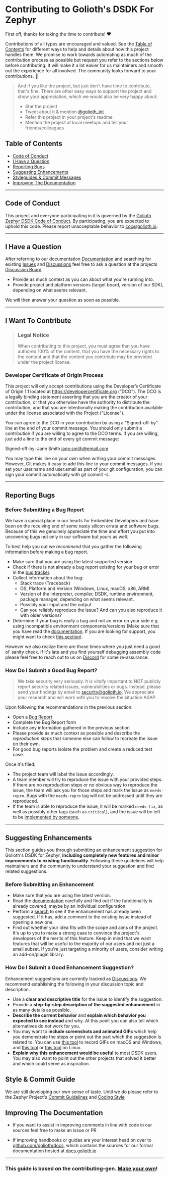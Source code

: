<!-- omit in toc -->
# Contributing to Golioth's DSDK For Zephyr

First off, thanks for taking the time to contribute! ❤️

Contributions of all types are encouraged and valued. See the [Table of Contents](#table-of-contents) for different ways to help and details about how this project handles them. We promise to work towards automating as much of the contribution process as possible but request you refer to the sections below before contributing. It will make it a lot easier for us maintainers and smooth out the experience for all involved. The community looks forward to your contributions. 🎉

> And if you like the project, but just don't have time to contribute, that's fine. There are other easy ways to support the project and show your appreciation, which we would also be very happy about:
> - Star the project
> - Tweet about it & mention [@golioth_iot](https://twitter.com/golioth_iot)
> - Refer this project in your project's readme
> - Mention the project at local meetups and tell your friends/colleagues

<!-- omit in toc -->
## Table of Contents

- [Code of Conduct](#code-of-conduct)
- [I Have a Question](#i-have-a-question)
- [Reporting Bugs](#reporting-bugs)
- [Suggesting Enhancements](#suggesting-enhancements)
- [Styleguides & Commit Messages](#styleguides-&-commit-messages)
- [Improving The Documentation](#improving-the-documentation)

---
## Code of Conduct

This project and everyone participating in it is governed by the
[Golioth Zephyr DSDK Code of Conduct](https://github.com/golioth/golioth-zephyr-sdk/blob/master/CODE_OF_CONDUCT.md).
By participating, you are expected to uphold this code. Please report unacceptable behavior
to <coc@golioth.io>.

---
## I Have a Question

After referring to our documentation [Documentation](https://docs.golioth.io) and searching for existing [Issues](https://github.com/golioth/golioth-zephyr-sdk/issues) and [Discussions](https://github.com/golioth/golioth-zephyr-sdk/discussions) feel free to ask a question at the projects [Discussion Board](https://github.com/golioth/golioth-zephyr-sdk/discussions/new?category=q-a)
- Provide as much context as you can about what you're running into.
- Provide project and platform versions (target board, version of our SDK), depending on what seems relevant.

We will then answer your question as soon as possible.

---
## I Want To Contribute

> ### Legal Notice <!-- omit in toc -->
> When contributing to this project, you must agree that you have authored 100% of the content, that you have the necessary rights to the content and that the content you contribute may be provided under the project license.

### Developer Certificate of Origin Process
This project will only accept contributions using the Developer’s Certificate of Origin 1.1 located at https://developercertificate.org (“DCO”). The DCO is a legally binding statement asserting that you are the creator of your contribution, or that you otherwise have the authority to distribute the contribution, and that you are intentionally making the contribution available under the license associated with the Project ("License").

You can agree to the DCO in your contribution by using a “Signed-off-by” line at the end of your commit message. You should only submit a contribution if you are willing to agree to the DCO terms. If you are willing, just add a line to the end of every git commit message:

Signed-off-by: Jane Smith <jane.smith@email.com>

You may type this line on your own when writing your commit messages. However, Git makes it easy to add this line to your commit messages. If you set your user.name and user.email as part of your git configuration, you can sign your commit automatically with git commit -s.

---

## Reporting Bugs

<!-- omit in toc -->
### Before Submitting a Bug Report

We have a special place in our hearts for Embedded Developers and have been on the receiving end of some nasty silicon errata and software bugs. Because of this we genuinely appreciate the time and effort you put into uncovering bugs not only in our software but yours as well.

To best help you out we *recommend* that you gather the following information before making a bug report.

- Make sure that you are using the latest supported version
- Check if there is not already a bug report existing for your bug or error in the [bug tracker](https://github.com/golioth/golioth-zephyr-sdk/issues?q=label%3Abug).
- Collect information about the bug:
  - Stack trace (Traceback)
  - OS, Platform and Version (Windows, Linux, macOS, x86, ARM)
  - Version of the interpreter, compiler, DSDK, runtime environment, package manager, depending on what seems relevant.
  - Possibly your input and the output
  - Can you reliably reproduce the issue? And can you also reproduce it with older versions?
- Determine if your bug is really a bug and not an error on your side e.g. using incompatible environment components/versions (Make sure that you have read the [documentation](https://docs.golioth.io). If you are looking for support, you might want to check [this section](#i-have-a-question)).

However we also realize there are those times where you just need a good ol' sanity check. If it's late and you find yourself debugging assembly code please feel free to reach out to us on [Discord](https://discord.com/invite/qKjmvzMVYR) for some re-assurance.


<!-- omit in toc -->
### How Do I Submit a Good Bug Report?

> We take security very seriously. It is *vitally* important to NOT publicly report security related issues, vulnerabilities or bugs. Instead, please send your findings by email to <security@golioth.io>. We appreciate your research and will work with you to resolve the situation ASAP.
<!-- You may add a PGP key to allow the messages to be sent encrypted as well. -->

Upon following the recommendations in the previous section:

- Open a [Bug Report](https://github.com/golioth/golioth-zephyr-sdk/issues/new/choose)
- Complete the Bug Report form
- Include any information gathered in the previous section
- Please provide as much context as possible and describe the *reproduction steps* that someone else can follow to recreate the issue on their own.
- For good bug reports isolate the problem and create a reduced test case.

Once it's filed:

- The project team will label the issue accordingly.
- A team member will try to reproduce the issue with your provided steps. If there are no reproduction steps or no obvious way to reproduce the issue, the team will ask you for those steps and mark the issue as `needs-repro`. Bugs with the `needs-repro` tag will not be addressed until they are reproduced.
- If the team is able to reproduce the issue, it will be marked `needs-fix`, as well as possibly other tags (such as `critical`), and the issue will be left to be [implemented by someone](#your-first-code-contribution).

<!-- You might want to create an issue template for bugs and errors that can be used as a guide and that defines the structure of the information to be included. If you do so, reference it here in the description. -->

---
## Suggesting Enhancements

This section guides you through submitting an enhancement suggestion for Golioth's DSDK for Zephyr, **including completely new features and minor improvements to existing functionality**. Following these guidelines will help maintainers and the community to understand your suggestion and find related suggestions.

<!-- omit in toc -->
### Before Submitting an Enhancement

- Make sure that you are using the latest version.
- Read the [documentation](https://docs.golioth.io) carefully and find out if the functionality is already covered, maybe by an individual configuration.
- Perform a [search](https://github.com/golioth/golioth-zephyr-sdk/issues) to see if the enhancement has already been suggested. If it has, add a comment to the existing issue instead of opening a new one.
- Find out whether your idea fits with the scope and aims of the project. It's up to you to make a strong case to convince the project's developers of the merits of this feature. Keep in mind that we want features that will be useful to the majority of our users and not just a small subset. If you're just targeting a minority of users, consider writing an add-on/plugin library.

<!-- omit in toc -->
### How Do I Submit a Good Enhancement Suggestion?

Enhancement suggestions are currently tracked as [Discussions](https://github.com/golioth/golioth-zephyr-sdk/discussions).
We recommend establishing the following in your discussion topic and description.

- Use a **clear and descriptive title** for the issue to identify the suggestion.
- Provide a **step-by-step description of the suggested enhancement** in as many details as possible.
- **Describe the current behavior** and **explain which behavior you expected to see instead** and why. At this point you can also tell which alternatives do not work for you.
- You may want to **include screenshots and animated GIFs** which help you demonstrate the steps or point out the part which the suggestion is related to. You can use [this tool](https://www.cockos.com/licecap/) to record GIFs on macOS and Windows, and [this tool](https://github.com/colinkeenan/silentcast) or [this tool](https://github.com/GNOME/byzanz) on Linux. <!-- this should only be included if the project has a GUI -->
- **Explain why this enhancement would be useful** to most DSDK users. You may also want to point out the other projects that solved it better and which could serve as inspiration.

<!-- You might want to create an issue template for enhancement suggestions that can be used as a guide and that defines the structure of the information to be included. If you do so, reference it here in the description. -->

## Style & Commit Guide

We are still developing our own sense of taste. Until we do please refer to the Zephyr Project's [Commit Guidelines](https://docs.zephyrproject.org/latest/contribute/index.html#commit-guidelines]) and [Coding Style](https://docs.zephyrproject.org/latest/contribute/index.html#coding-style)


## Improving The Documentation

- If you want to assist in improving comments in line with code in our sources feel free to make an issue or PR

- If improving handbooks or guides are your interest head on over to [github.com/golioth/docs](https://github.com/golioth/docs), which contains the sources for our formal documentation hosted at [docs.golioth.io](https://docs.golioth.io/)

----
### This guide is based on the **contributing-gen**. [Make your own](https://github.com/bttger/contributing-gen)!

